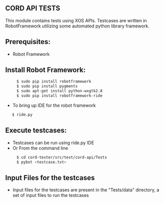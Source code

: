 ## CORD API TESTS

This module contains tests using XOS APIs.
Testcases are written in RobotFramework utilizing some automated python library framework.  

## Prerequisites:
 
  * Robot Framework

## Install Robot Framework:
```bash
     $ sudo pip install robotframework
     $ sudo pip install pygments
     $ sudo apt-get install python-wxgtk2.8
     $ sudo pip install robotframework-ride
```
   - To bring up IDE for the robot framework
```bash
   $ ride.py
```
## Execute testcases:
   * Testcases can be run using ride.py IDE
   * Or From the command line
```bash
     $ cd cord-tester/src/test/cord-api/Tests
     $ pybot <testcase.txt>
```
## Input Files for the testcases
* Input files for the testcases are present in the "Tests/data" directory, a set of input files to run the testcases
